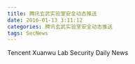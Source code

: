 ```yaml
---
title: 腾讯玄武实验室安全动态推送
date: 2016-01-13 3:11:12
categories: 腾讯玄武实验室安全动态推送
tags: SecNews
---
```


Tencent Xuanwu Lab Security Daily News  
